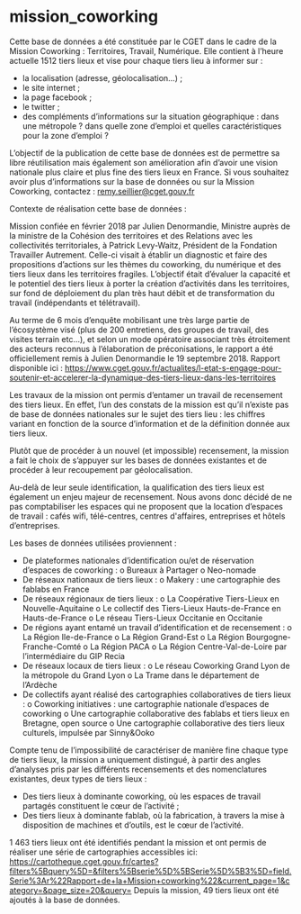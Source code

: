 # mission_coworking

Cette base de données a été constituée par le CGET dans le cadre de la Mission Coworking : Territoires, Travail, Numérique.
Elle contient à l’heure actuelle 1512 tiers lieux et vise pour chaque tiers lieu à informer sur :
-	la localisation (adresse, géolocalisation…) ;
-	le site internet ;
-	la page facebook ;
-	le twitter ;
-	des compléments d’informations sur la situation géographique : dans une métropole ? dans quelle zone d’emploi et quelles caractéristiques pour la zone d’emploi ?

L’objectif de la publication de cette base de données est de permettre sa libre réutilisation mais également son amélioration afin d’avoir une vision nationale plus claire et plus fine des tiers lieux en France.
Si vous souhaitez avoir plus d’informations sur la base de données ou sur la Mission Coworking, contactez : remy.seillier@cget.gouv.fr 




Contexte de réalisation cette base de données :

Mission confiée en février 2018 par Julien Denormandie, Ministre auprès de la ministre de la Cohésion des territoires et des Relations avec les collectivités territoriales, à Patrick Levy-Waitz, Président de la Fondation Travailler Autrement. 
Celle-ci visait à établir un diagnostic et faire des propositions d’actions sur les thèmes du coworking, du numérique et des tiers lieux dans les territoires fragiles. L’objectif était d’évaluer la capacité et le potentiel des tiers lieux à porter la création d’activités dans les territoires, sur fond de déploiement du plan très haut débit et de transformation du travail (indépendants et télétravail).

Au terme de 6 mois d’enquête mobilisant une très large partie de l’écosystème visé (plus de 200 entretiens, des groupes de travail, des visites terrain etc…), et selon un mode opératoire associant très étroitement des acteurs reconnus à l’élaboration de préconisations, le rapport a été officiellement remis à Julien Denormandie le 19 septembre 2018. Rapport disponible ici : https://www.cget.gouv.fr/actualites/l-etat-s-engage-pour-soutenir-et-accelerer-la-dynamique-des-tiers-lieux-dans-les-territoires 

Les travaux de la mission ont permis d’entamer un travail de recensement des tiers lieux. En effet, l’un des constats de la mission est qu’il n’existe pas de base de données nationales sur le sujet des tiers lieu : les chiffres variant en fonction de la source d’information et de la définition donnée aux tiers lieux. 

Plutôt que de procéder à un nouvel (et impossible) recensement, la mission a fait le choix de s’appuyer sur les bases de données existantes et de procéder à leur recoupement par géolocalisation. 

Au-delà de leur seule identification, la qualification des tiers lieux est également un enjeu majeur de recensement. Nous avons donc décidé de ne pas comptabiliser les espaces qui ne proposent que la location d’espaces de travail : cafés wifi, télé-centres, centres d'affaires, entreprises et hôtels d’entreprises. 

Les bases de données utilisées proviennent :
-	De plateformes nationales d’identification ou/et de réservation d’espaces de coworking : 
o	Bureaux à Partager 
o	Neo-nomade
-	De réseaux nationaux de tiers lieux :
o	Makery : une cartographie des fablabs en France
-	De réseaux régionaux de tiers lieux : 
o	La Coopérative Tiers-Lieux en Nouvelle-Aquitaine
o	Le collectif des Tiers-Lieux Hauts-de-France en Hauts-de-France
o	Le réseau Tiers-Lieux Occitanie en Occitanie
-	De régions ayant entamé un travail d’identification et de recensement :
o	La Région Ile-de-France
o	La Région Grand-Est 
o	La Région Bourgogne-Franche-Comté
o	La Région PACA 
o	La Région Centre-Val-de-Loire par l’intermédiaire du GIP Recia
-	De réseaux locaux de tiers lieux :
o	Le réseau Coworking Grand Lyon de la métropole du Grand Lyon
o	La Trame dans le département de l’Ardèche 
-	De collectifs ayant réalisé des cartographies collaboratives de tiers lieux :
o	Coworking initiatives : une cartographie nationale d’espaces de coworking
o	Une cartographie collaborative des fablabs et tiers lieux en Bretagne, open source
o	Une cartographie collaborative des tiers lieux culturels, impulsée par Sinny&Ooko

Compte tenu de l’impossibilité de caractériser de manière fine chaque type de tiers lieux, la mission a uniquement distingué, à partir des angles d’analyses pris par les différents recensements et des nomenclatures existantes, deux types de tiers lieux : 
-	Des tiers lieux à dominante coworking, où les espaces de travail partagés constituent le cœur de l’activité ;
-	Des tiers lieux à dominante fablab, où la fabrication, à travers la mise à disposition de machines et d’outils, est le cœur de l’activité.

1 463 tiers lieux ont été identifiés pendant la mission et ont permis de réaliser une série de cartographies accessibles ici:
https://cartotheque.cget.gouv.fr/cartes?filters%5Bquery%5D=&filters%5Bserie%5D%5BSerie%5D%5B3%5D=field.Serie%3Ar%22Rapport+de+la+Mission+coworking%22&current_page=1&category=&page_size=20&query=
Depuis la mission, 49 tiers lieux ont été ajoutés à la base de données.
